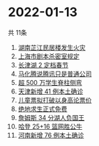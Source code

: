 # 2022-01-13
  共 11条

  <!-- BEGIN -->
  <!-- 最后更新时间:Thu Jan 13 2022 12:19:24 GMT+0000 (Coordinated Universal Time) -->
  1. [湖南芷江民居楼发生火灾](https://www.zhihu.com/search?q=湖南芷江火灾)
1. [上海市剧本杀密室规定](https://www.zhihu.com/search?q=剧本杀)
1. [长津湖 2 定档春节](https://www.zhihu.com/search?q=水门桥)
1. [马化腾说腾讯只是普通公司](https://www.zhihu.com/search?q=马化腾)
1. [超 500 万学生脊柱侧弯](https://www.zhihu.com/search?q=脊柱侧弯)
1. [天津新增 41 例本土确诊](https://www.zhihu.com/search?q=天津疫情)
1. [儿童票拟打破以身高论票价](https://www.zhihu.com/search?q=儿童票)
1. [绝地求生正式免费](https://www.zhihu.com/search?q=绝地求生)
1. [詹姆斯 34 分湖人负国王](https://www.zhihu.com/search?q=湖人)
1. [哈登 25+16 篮网胜公牛](https://www.zhihu.com/search?q=篮网)
1. [河南新增 76 例本土确诊](https://www.zhihu.com/search?q=河南疫情)
  <!-- END -->
  